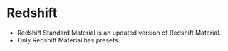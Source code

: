 # Redshift

- Redshift Standard Material is an updated version of Redshift Material.
- Only Redshift Material has presets.

